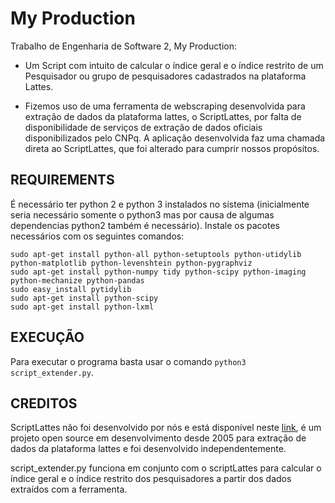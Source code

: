 # My Production

Trabalho de Engenharia de Software 2, My Production:
  - Um Script com intuito de calcular o índice geral e o índice restrito de um Pesquisador ou grupo de pesquisadores cadastrados na plataforma Lattes.

  - Fizemos uso de uma ferramenta de webscraping desenvolvida para extração de dados da plataforma lattes, o ScriptLattes, por falta de disponibilidade de serviços de extração de dados oficiais disponibilizados pelo CNPq. A aplicação desenvolvida faz uma chamada direta ao ScriptLattes, que foi alterado para cumprir nossos propósitos.

## REQUIREMENTS

É necessário ter python 2 e python 3 instalados no sistema (inicialmente seria necessário somente o python3 mas por causa de algumas dependencias python2 também é necessário). Instale os pacotes necessários com os seguintes comandos:

``` 
sudo apt-get install python-all python-setuptools python-utidylib python-matplotlib python-levenshtein python-pygraphviz
sudo apt-get install python-numpy tidy python-scipy python-imaging python-mechanize python-pandas
sudo easy_install pytidylib
sudo apt-get install python-scipy
sudo apt-get install python-lxml
```

## EXECUÇÃO

Para executar o programa basta usar o comando `python3 script_extender.py`.


## CREDITOS

ScriptLattes não foi desenvolvido por nós e está disponível neste [link](http://scriptlattes.sourceforge.net/code.html), é um projeto open source em desenvolvimento desde 2005 para extração de dados da plataforma lattes e foi desenvolvido independentemente.

script_extender.py funciona em conjunto com o scriptLattes para calcular o índice geral e o índice restrito dos pesquisadores a partir dos dados extraídos com a ferramenta.



